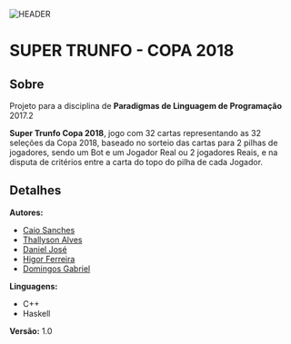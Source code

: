 

![HEADER](https://blog.umbler.com/wp-content/uploads/2016/09/post-16-08-15-trunfo-hosting-logo.png)

# **SUPER TRUNFO - COPA 2018**

## Sobre
Projeto para a disciplina de **Paradigmas de Linguagem de Programação** 2017.2

**Super Trunfo Copa 2018**, jogo com 32 cartas representando as 32 seleções da Copa 2018,  baseado no sorteio das cartas para 2 pilhas de jogadores, sendo um Bot e um Jogador Real ou 2 jogadores Reais, e na disputa de critérios entre a carta do topo do pilha de cada Jogador.

## Detalhes

 **Autores:**
 -  [Caio Sanches](http://github.com/caiosbl) 
 - [Thallyson Alves](https://github.com/thallysonjsa)
 - [Daniel José](https://github.com/danieljoose)
 - [Higor Ferreira](https://github.com/higorrfa)
 - [Domingos Gabriel](https://github.com/domingosgoa)

**Linguagens:** 
- C++
- Haskell

 **Versão:** 1.0
 

